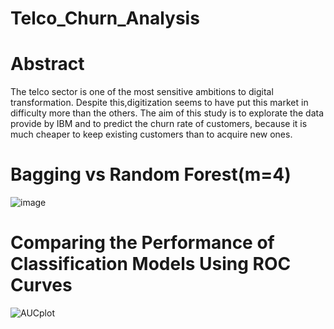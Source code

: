 # Telco_Churn_Analysis
# Abstract
The telco sector is one of the most sensitive ambitions to digital transformation. Despite this,digitization seems to have put this market in difficulty more than the others. The aim of this study is to explorate the data provide by IBM and to predict the churn rate of customers, because it is much  cheaper to keep existing customers than to acquire new ones.


# Bagging vs Random Forest(m=4)
  ![image](https://github.com/chaar144/Telco_Churn_Analysis/assets/64966175/2e894bc1-65f6-4e9f-9f8a-b50cf5e3a952)
# Comparing the Performance of Classification Models Using ROC Curves
  ![AUCplot](https://github.com/chaar144/Telco_Churn_Analysis/assets/64966175/1e7294d3-8df0-4e70-ab82-f8f3ed9e487a)
